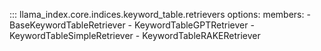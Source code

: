 ::: llama_index.core.indices.keyword_table.retrievers
    options:
      members:
        - BaseKeywordTableRetriever
        - KeywordTableGPTRetriever
        - KeywordTableSimpleRetriever
        - KeywordTableRAKERetriever
